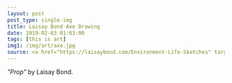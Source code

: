 ```yaml
---
layout: post
post_type: single-img
title: Laisay Bond Axe Drawing
date: 2019-02-03 01:03:00
tags: [this is art]
img1: /img/art/axe.jpg
source: <a href="https://laisaybond.com/Environment-Life-Sketches" target="_blank" rel="nofollow">Laisay Bond Art</a>
---
```

*"Prop"* by Laisay Bond. 

